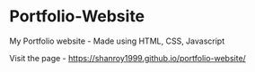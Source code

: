 # Portfolio-Website
My Portfolio website - Made using HTML, CSS, Javascript

Visit the page - https://shanroy1999.github.io/portfolio-website/
